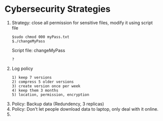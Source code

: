 # Cybersecurity Strategies


1. Strategy: close all permission for sensitive files, modify it using script file
   ```
   $sudo chmod 000 myPass.txt
   $./changeMyPass
   ```
   Script file: changeMyPass
   ```
   ?
   ```
2. Log policy
   ```
   1) keep 7 versions
   2) compress 5 older versions
   3) create version once per week
   4) keep them 3 months
   5) location, permission, encryption
   ```
3. Policy: Backup data (Redundency, 3 replicas)
4. Policy: Don't let people download data to laptop, only deal with it online.
5. 